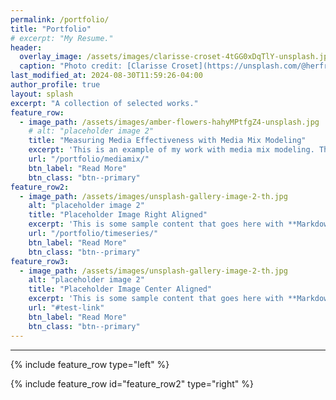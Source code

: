 ```yaml
---
permalink: /portfolio/
title: "Portfolio"
# excerpt: "My Resume."
header:
  overlay_image: /assets/images/clarisse-croset-4tGG0xDqTlY-unsplash.jpg
  caption: "Photo credit: [Clarisse Croset](https://unsplash.com/@herfrenchness) on [Unsplash](https://unsplash.com)"
last_modified_at: 2024-08-30T11:59:26-04:00
author_profile: true
layout: splash
excerpt: "A collection of selected works."
feature_row:
  - image_path: /assets/images/amber-flowers-hahyMPtfgZ4-unsplash.jpg
    # alt: "placeholder image 2"
    title: "Measuring Media Effectiveness with Media Mix Modeling"
    excerpt: 'This is an example of my work with media mix modeling. The robust methodology behind this approach enabled us to achieve great success for multiple clients.'
    url: "/portfolio/mediamix/"
    btn_label: "Read More"
    btn_class: "btn--primary"
feature_row2:
  - image_path: /assets/images/unsplash-gallery-image-2-th.jpg
    alt: "placeholder image 2"
    title: "Placeholder Image Right Aligned"
    excerpt: 'This is some sample content that goes here with **Markdown** formatting. Right aligned with `type="right"`'
    url: "/portfolio/timeseries/"
    btn_label: "Read More"
    btn_class: "btn--primary"
feature_row3:
  - image_path: /assets/images/unsplash-gallery-image-2-th.jpg
    alt: "placeholder image 2"
    title: "Placeholder Image Center Aligned"
    excerpt: 'This is some sample content that goes here with **Markdown** formatting. Centered with `type="center"`'
    url: "#test-link"
    btn_label: "Read More"
    btn_class: "btn--primary"
---
```


---
{% include feature_row  type="left" %}

{% include feature_row id="feature_row2" type="right" %}

<!-- {% include feature_row id="feature_row3" type="left" %} -->